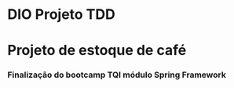 # DIO Projeto TDD

# Projeto de estoque de café

### Finalização do bootcamp TQI módulo Spring Framework